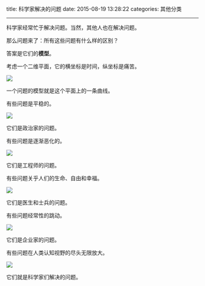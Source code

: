 title: 科学家解决的问题
date: 2015-08-19 13:28:22
categories: 其他分类

---

科学家经常忙于解决问题。当然，其他人也在解决问题。

<!--more-->



那么问题来了：所有这些问题有什么样的区别？

答案是它们的**模型**。

考虑一个二维平面，它的横坐标是时间，纵坐标是痛苦。

![][1]

一个问题的模型就是这个平面上的一条曲线。

有些问题是平稳的。

![][2]

它们是政治家的问题。

有些问题是逐渐恶化的。

![][3]

它们是工程师的问题。

有些问题关乎人们的生命、自由和幸福。

![][4]

它们是医生和士兵的问题。

有些问题经常性的跳动。

![][5]

它们是企业家的问题。

有些问题在人类认知视野的尽头无限放大。

![][6]

它们就是科学家们解决的问题。


  [1]: http://ww2.sinaimg.cn/mw690/aeba7ac3jw1eszax6pi1bj20f008mmx0.jpg
  [2]: http://ww1.sinaimg.cn/mw690/aeba7ac3jw1eszax75334j20f008y0sn.jpg
  [3]: http://ww1.sinaimg.cn/mw690/aeba7ac3jw1eszax7l4v6j20f2092weh.jpg
  [4]: http://ww4.sinaimg.cn/mw690/aeba7ac3jw1eszax7toatj20f109faa1.jpg
  [5]: http://ww2.sinaimg.cn/mw690/aeba7ac3jw1eszax8csgfj20f1093weh.jpg
  [6]: http://ww2.sinaimg.cn/mw690/aeba7ac3jw1eszax8rsjrj20f109nq2z.jpg